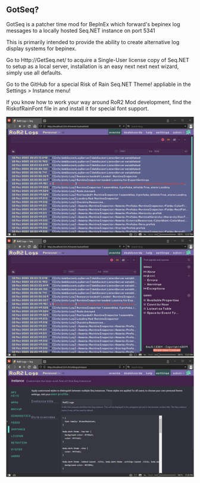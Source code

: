 ﻿## GotSeq?

GotSeq is a patcher time mod for BepInEx which forward's bepinex log messages to a locally hosted Seq.NET instance on port 5341

This is primarily intended to provide the ability to create alternative log display systems for bepinex.

Go to Http://GetSeq.net/ to acquire a Single-User license copy of Seq.NET to setup as a local server, installation is an easy next next next wizard, simply use all defaults.

Go to the GitHub for a special Risk of Rain Seq.NET Theme! appliable in the Settings > Instance menu!

If you know how to work your way around RoR2 Mod development, find the RiskofRainFont file in and install it for special font support.

![Seq.Net Theme Screenshot](https://raw.githubusercontent.com/PassivePicasso/BepInEx-LogEx/master/GotSeq/screenshot01.png)
![Seq.Net Theme Screenshot](https://raw.githubusercontent.com/PassivePicasso/BepInEx-LogEx/master/GotSeq/screenshot02.png)
![Seq.Net Theme Screenshot](https://raw.githubusercontent.com/PassivePicasso/BepInEx-LogEx/master/GotSeq/screenshot03.png)